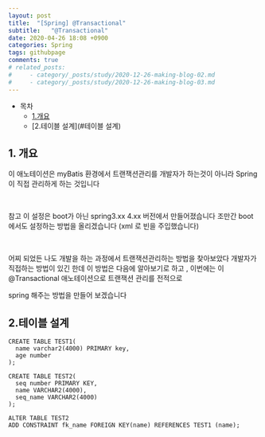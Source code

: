 ```yaml
---
layout: post
title:  "[Spring] @Transactional"
subtitle:   "@Transactional"
date: 2020-04-26 18:08 +0900
categories: Spring
tags: githubpage
comments: true
# related_posts:
#     - category/_posts/study/2020-12-26-making-blog-02.md
#     - category/_posts/study/2020-12-26-making-blog-03.md
---
```


- 목차
    - [1.개요](#개요)
    - [2.테이블 설계](#테이블 설계)


## 1. 개요
이 애노테이션은 myBatis 환경에서 트랜잭션관리를 개발자가 하는것이 아니라 Spring이 직접 관리하게 하는 것입니다 

​

참고 이 설정은 boot가 아닌 spring3.xx 4.xx 버전에서 만들어졌습니다 조만간 boot에서도 설정하는 방법을 올리겠습니다 (xml 로 빈을 주입했습니다)

​

어찌 되었든 나도 개발을 하는 과정에서 트랜잭션관리하는 방법을 찾아보았다 개발자가 직접하는 방법이 있긴 한데 이 방법은 다음에 알아보기로 하고 , 이번에는 이 @Transactional 애노테이션으로 트랜잭션 관리를 전적으로 

spring 해주는 방법을 만들어 보겠습니다 

## 2.테이블 설계
```
CREATE TABLE TEST1(
  name varchar2(4000) PRIMARY key,
  age number
);

CREATE TABLE TEST2(
  seq number PRIMARY KEY, 
  name VARCHAR2(4000),
  seq_name VARCHAR2(4000)
);

ALTER TABLE TEST2
ADD CONSTRAINT fk_name FOREIGN KEY(name) REFERENCES TEST1 (name);
```

